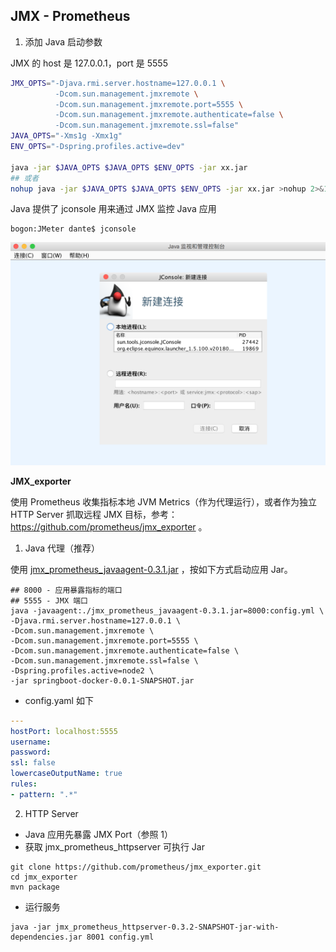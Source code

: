 ## JMX - Prometheus

1. 添加 Java 启动参数

JMX 的 host 是 127.0.0.1，port 是 5555

```sh
JMX_OPTS="-Djava.rmi.server.hostname=127.0.0.1 \
		  -Dcom.sun.management.jmxremote \
		  -Dcom.sun.management.jmxremote.port=5555 \
		  -Dcom.sun.management.jmxremote.authenticate=false \
		  -Dcom.sun.management.jmxremote.ssl=false"
JAVA_OPTS="-Xms1g -Xmx1g"
ENV_OPTS="-Dspring.profiles.active=dev"

java -jar $JAVA_OPTS $JAVA_OPTS $ENV_OPTS -jar xx.jar
## 或者
nohup java -jar $JAVA_OPTS $JAVA_OPTS $ENV_OPTS -jar xx.jar >nohup 2>&1 &
```

Java 提供了 jconsole 用来通过 JMX 监控 Java 应用

```shell
bogon:JMeter dante$ jconsole 
```

![jconsole](./JMX-Prometheus/jconsole.png)

**JMX_exporter**

使用 Prometheus 收集指标本地 JVM Metrics（作为代理运行），或者作为独立 HTTP Server 抓取远程 JMX 目标，参考：https://github.com/prometheus/jmx_exporter 。

1. Java 代理（推荐）

使用 [jmx_prometheus_javaagent-0.3.1.jar](JMX-Prometheus/jmx_prometheus_javaagent-0.3.1.jar) ，按如下方式启动应用 Jar。

```shell
## 8000 - 应用暴露指标的端口
## 5555 - JMX 端口
java -javaagent:./jmx_prometheus_javaagent-0.3.1.jar=8000:config.yml \
-Djava.rmi.server.hostname=127.0.0.1 \
-Dcom.sun.management.jmxremote \
-Dcom.sun.management.jmxremote.port=5555 \
-Dcom.sun.management.jmxremote.authenticate=false \
-Dcom.sun.management.jmxremote.ssl=false \
-Dspring.profiles.active=node2 \
-jar springboot-docker-0.0.1-SNAPSHOT.jar
```

- config.yaml 如下

```yaml
---
hostPort: localhost:5555
username: 
password: 
ssl: false
lowercaseOutputName: true
rules:
- pattern: ".*"
```

2. HTTP Server

- Java 应用先暴露 JMX Port（参照 1）
- 获取 jmx_prometheus_httpserver 可执行 Jar

```shell
git clone https://github.com/prometheus/jmx_exporter.git
cd jmx_exporter
mvn package
```

- 运行服务

```shell
java -jar jmx_prometheus_httpserver-0.3.2-SNAPSHOT-jar-with-dependencies.jar 8001 config.yml
```

